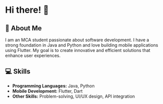 # Hi there! 👋

## 🚀 About Me
I am an MCA student passionate about software development. I have a strong foundation in Java and Python and love building mobile applications using Flutter. My goal is to create innovative and efficient solutions that enhance user experiences.

## 💻 Skills
- **Programming Languages:** Java, Python
- **Mobile Development:** Flutter, Dart
- **Other Skills:** Problem-solving, UI/UX design, API integration

